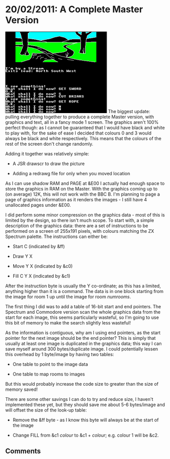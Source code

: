 # 20/02/2011: A Complete Master Version



![](./images/sagagraphics.png "fig:sagagraphics.png") The biggest update: pulling everything together to produce a complete Master version, with graphics and text, all in a fancy mode 1 screen. The graphics aren't 100% perfect though: as I cannot be guaranteed that I would have black and white to play with, for the sake of ease I decided that colours 0 and 3 would always be black and white respectively. This means that the colours of the rest of the screen don't change randomly.



Adding it together was relatively simple:



-   A JSR drawscr to draw the picture

-   Adding a redrawg file for only when you moved location



As I can use shadow RAM and PAGE at &E00 I actually had enough space to store the graphics in RAM on the Master. With the graphics coming up to (on average) 12K, this will not work with the BBC B. I'm planning to page a page of graphics information as it renders the images - I still have 4 unallocated pages under &E00.



I did perform some minor compression on the graphics data - most of this is limited by the design, so there isn't much scope. To start with, a simple description of the graphics data: there are a set of instructions to be performed on a screen of 255x191 pixels, with colours matching the ZX Spectrum palette. The instructions can either be:



-   Start C (indicated by &ff)

-   Draw Y X

-   Move Y X (indicated by &c0)

-   Fill C Y X (indicated by &c1)



After the instruction byte is usually the Y co-ordinate; as this has a limited, anything higher than it is a command. The data is in one block starting from the image for room 1 up until the image for room *numrooms*.



The first thing I did was to add a table of 16-bit start and end pointers. The Spectrum and Commodore version scan the whole graphics data from the start for each image, this seems particularly wasteful, so I'm going to use this bit of memory to make the search slightly less wasteful!



As the information is contiguous, why am I using end pointers, as the start pointer for the next image should be the end pointer? This is simply that usually at least one image is duplicated in the graphics data; this way I can save myself around 300 bytes/duplicate image. I could potentially lessen this overhead by 1 byte/image by having two tables:



-   One table to point to the image data

-   One table to map rooms to images



But this would probably increase the code size to greater than the size of memory saved!



There are some other savings I can do to try and reduce size, I haven't implemented these yet, but they should save me about 5-6 bytes/image and will offset the size of the look-up table:



-   Remove the &ff byte - as I know this byte will always be at the start of the image

-   Change FILL from &c1 *colour* to &c1 + *colour*; e.g. colour 1 will be &c2.



## Comments

